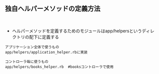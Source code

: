 ## 独自ヘルパーメソッドの定義方法  
<br>

- ヘルパーメソッドを定義するためのモジュールはapp/helpersというディレクトリの配下に定義する  
```
アプリケーション全体で使うもの
app/helpers/application_helper.rbに実装

コントローラ毎に使うもの
app/helpers/books_helper.rb  #booksコントローラで使用
```